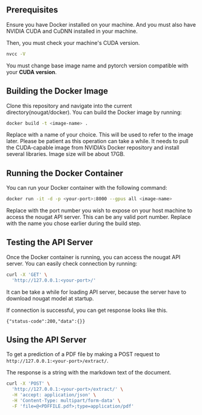 ## Prerequisites
Ensure you have Docker installed on your machine. 
And you must also have NVIDIA CUDA and CuDNN installed in your machine. 

Then, you must check your machine's CUDA version.
```sh
nvcc -V
```

You must change base image name and pytorch version compatible with your **CUDA version**. 

## Building the Docker Image
Clone this repository and navigate into the current directory(nougat/docker). You can build the Docker image by running:
```sh
docker build -t <image-name> .
```
Replace <image-name> with a name of your choice. This will be used to refer to the image later.
Please be patient as this operation can take a while. It needs to pull the CUDA-capable image from NVIDIA’s Docker repository and install several libraries.
Image size will be about 17GB.


## Running the Docker Container
You can run your Docker container with the following command:
```sh
docker run -it -d -p <your-port>:8000 --gpus all <image-name>
```
Replace <your-port> with the port number you wish to expose on your host machine to access the nougat API server.
This can be any valid port number. Replace <image-name> with the name you chose earlier during the build step.


## Testing the API Server
Once the Docker container is running, you can access the nougat API server.
You can easily check connection by running:
```sh
curl -X 'GET' \
  'http://127.0.0.1:<your-port>/'
```
It can be take a while for loading API server, because the server have to download nougat model at startup.

If connection is successful, you can get response looks like this.
```
{"status-code":200,"data":{}}
```

## Using the API Server
To get a prediction of a PDF file by making a POST request to `http://127.0.0.1:<your-port>/extract/`.

The response is a string with the markdown text of the document.

```sh
curl -X 'POST' \
  'http://127.0.0.1:<your-port>/extract/' \
  -H 'accept: application/json' \
  -H 'Content-Type: multipart/form-data' \
  -F 'file=@<PDFFILE.pdf>;type=application/pdf'
```

